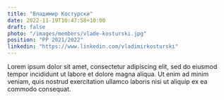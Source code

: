 ```yaml
---
title: "Владимир Костурски"
date: 2022-11-19T10:47:58+10:00
draft: false
photo: "/images/members/vlade-kosturski.jpg"
position: "PP 2021/2022"
linkedin: "https://www.linkedin.com/vladimirkosturski"
---
```


Lorem ipsum dolor sit amet, consectetur adipiscing elit, sed do eiusmod tempor incididunt ut labore et dolore magna aliqua. Ut enim ad minim veniam, quis nostrud exercitation ullamco laboris nisi ut aliquip ex ea commodo consequat.

